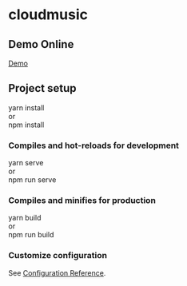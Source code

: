 # cloudmusic

## Demo Online

[Demo](http://175.24.198.84:3001/)

## Project setup

yarn install  
or  
npm install  



### Compiles and hot-reloads for development

yarn serve  
or  
npm run serve  


### Compiles and minifies for production


yarn build  
or  
npm run build  

### Customize configuration
See [Configuration Reference](https://cli.vuejs.org/config/).
